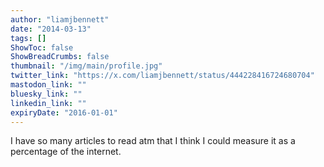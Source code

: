 ```yaml
---
author: "liamjbennett"
date: "2014-03-13"
tags: []
ShowToc: false
ShowBreadCrumbs: false
thumbnail: "/img/main/profile.jpg"
twitter_link: "https://x.com/liamjbennett/status/444228416724680704"
mastodon_link: ""
bluesky_link: ""
linkedin_link: ""
expiryDate: "2016-01-01"
---
```


I have so many articles to read atm that I think I could measure it as a percentage of the internet.

